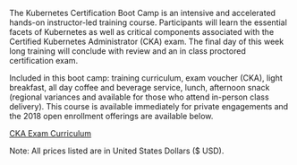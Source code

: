 The Kubernetes Certification Boot Camp is an intensive and accelerated hands-on instructor-led training course. Participants will learn the essential facets of Kubernetes as well as critical components associated with the Certified Kubernetes Administrator (CKA) exam. The final day of this week long training will conclude with review and an in class proctored certification exam.

Included in this boot camp:  training curriculum, exam voucher (CKA), light breakfast, all day coffee and beverage service, lunch, afternoon snack (regional variances and available for those who attend in-person class delivery). This course is available immediately for private engagements and the 2018 open enrollment offerings are available below.

[CKA Exam Curriculum](https://rx-m.com/wp-content/uploads/2019/03/CKA_Curriculum_V1.13.0.pdf)

Note: All prices listed are in United States Dollars ($ USD).
